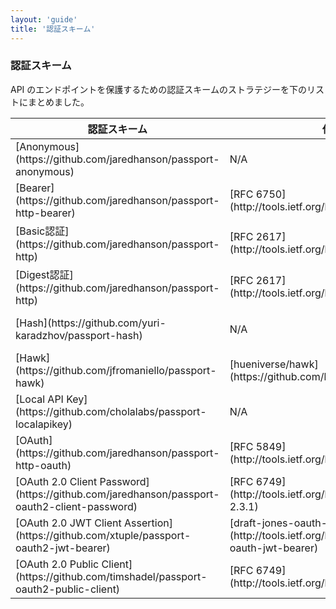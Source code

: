 ```yaml
---
layout: 'guide'
title: '認証スキーム'
---
```


### 認証スキーム

API のエンドポイントを保護するための認証スキームのストラテジーを下のリストにまとめました。


<table class="table table-condensed table-striped">
  <thead>
    <tr>
      <th>認証スキーム</th>
      <th>仕様</th>
      <th>開発者</th>
    </tr>
  </thead>
  <tbody>
    <tr>
      <td>[Anonymous](https://github.com/jaredhanson/passport-anonymous)</td>
      <td>N/A</td>
      <td>[Jared Hanson](https://github.com/jaredhanson)</td>
    </tr>
    <tr>
      <td>[Bearer](https://github.com/jaredhanson/passport-http-bearer)</td>
      <td>[RFC 6750](http://tools.ietf.org/html/rfc6750)</td>
      <td>[Jared Hanson](https://github.com/jaredhanson)</td>
    </tr>
    <tr>
      <td>[Basic認証](https://github.com/jaredhanson/passport-http)</td>
      <td>[RFC 2617](http://tools.ietf.org/html/rfc2617)</td>
      <td>[Jared Hanson](https://github.com/jaredhanson)</td>
    </tr>
    <tr>
      <td>[Digest認証](https://github.com/jaredhanson/passport-http)</td>
      <td>[RFC 2617](http://tools.ietf.org/html/rfc2617)</td>
      <td>[Jared Hanson](https://github.com/jaredhanson)</td>
    </tr>
    <tr>
      <td>[Hash](https://github.com/yuri-karadzhov/passport-hash)</td>
      <td>N/A</td>
      <td>[Yuri Karadzhov](https://github.com/yuri-karadzhov)</td>
    </tr>
    <tr>
      <td>[Hawk](https://github.com/jfromaniello/passport-hawk)</td>
      <td>[hueniverse/hawk](https://github.com/hueniverse/hawk)</td>
      <td>[José F. Romaniello](https://github.com/jfromaniello)</td>
    </tr>
    <tr>
      <td>[Local API Key](https://github.com/cholalabs/passport-localapikey)</td>
      <td>N/A</td>
      <td>[Sudhakar Mani](https://github.com/cholalabs)</td>
    </tr>
    <tr>
      <td>[OAuth](https://github.com/jaredhanson/passport-http-oauth)</td>
      <td>[RFC 5849](http://tools.ietf.org/html/rfc5849)</td>
      <td>[Jared Hanson](https://github.com/jaredhanson)</td>
    </tr>
    <tr>
      <td>[OAuth 2.0 Client Password](https://github.com/jaredhanson/passport-oauth2-client-password)</td>
      <td>[RFC 6749](http://tools.ietf.org/html/rfc6749#section-2.3.1)</td>
      <td>[Jared Hanson](https://github.com/jaredhanson)</td>
    </tr>
    <tr>
      <td>[OAuth 2.0 JWT Client Assertion](https://github.com/xtuple/passport-oauth2-jwt-bearer)</td>
      <td>[draft-jones-oauth-jwt-bearer](http://tools.ietf.org/html/draft-jones-oauth-jwt-bearer)</td>
      <td>[xTuple](https://github.com/xtuple)</td>
    </tr>
    <tr>
      <td>[OAuth 2.0 Public Client](https://github.com/timshadel/passport-oauth2-public-client)</td>
      <td>[RFC 6749](http://tools.ietf.org/html/rfc6749)</td>
      <td>[Tim Shadel](https://github.com/timshadel)</td>
    </tr>
  </tbody>
</table>

